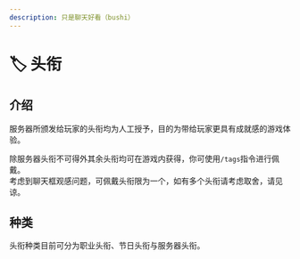 ```yaml
---
description: 只是聊天好看（bushi）
---
```


# 🏷️ 头衔

## 介绍

服务器所颁发给玩家的头衔均为人工授予，目的为带给玩家更具有成就感的游戏体验。

除服务器头衔不可得外其余头衔均可在游戏内获得，你可使用`/tags`指令进行佩戴。\
考虑到聊天框观感问题，可佩戴头衔限为一个，如有多个头衔请考虑取舍，请见谅。

## 种类

头衔种类目前可分为职业头衔、节日头衔与服务器头衔。
